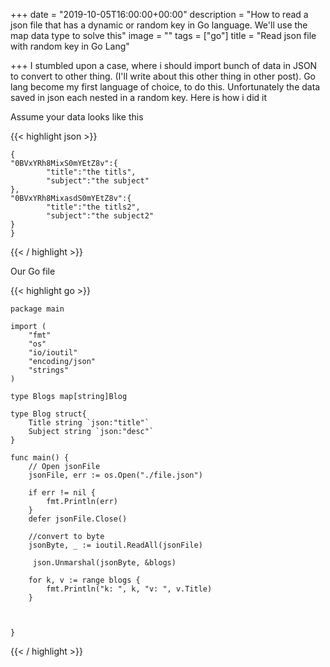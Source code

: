 +++
date = "2019-10-05T16:00:00+00:00"
description = "How to read a json file that has a dynamic or random key in Go language. We'll use the map data type to solve this"
image = ""
tags = ["go"]
title = "Read json file with random key in Go Lang"

+++
I stumbled upon a case, where i should import bunch of data in JSON to convert to other thing. (I'll write about this other thing in other post). Go lang become my first language of choice, to do this. Unfortunately the data saved in json each nested in a random key. Here is how i did it

Assume your data looks like this

{{< highlight json >}}

    {    
    "0BVxYRh8MixS0mYEtZ8v":{
            "title":"the titls",
            "subject":"the subject"
    },
    "0BVxYRh8MixasdS0mYEtZ8v":{
            "title":"the titls2",
            "subject":"the subject2"
    }
    }

{{< / highlight >}}

Our Go file

{{< highlight go >}}

    package main
    
    import (
        "fmt"
        "os"
        "io/ioutil"
        "encoding/json"
        "strings"
    )
    
    type Blogs map[string]Blog
    
    type Blog struct{
        Title string `json:"title"`
        Subject string `json:"desc"`
    }
    
    func main() {
        // Open jsonFile
        jsonFile, err := os.Open("./file.json")
    
        if err != nil {
            fmt.Println(err)
        }
        defer jsonFile.Close()
    
        //convert to byte
        jsonByte, _ := ioutil.ReadAll(jsonFile)
    
         json.Unmarshal(jsonByte, &blogs)
    
        for k, v := range blogs {
        	fmt.Println("k: ", k, "v: ", v.Title)
        }
    
    
    
    }

{{< / highlight >}}